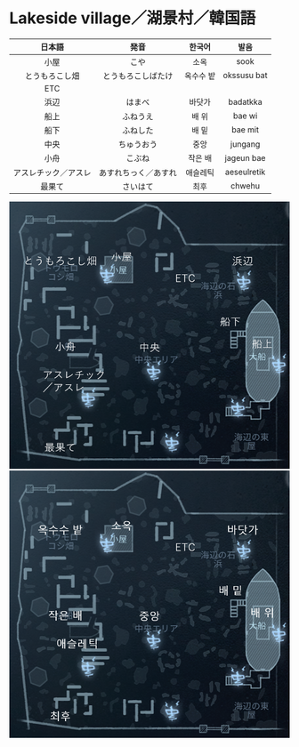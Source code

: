 # Lakeside village／湖景村／韓国語

|日本語|発音|한국어|발음|
|:-:|:-:|:-:|:-:|
|小屋|こや|소옥|sook|
|とうもろこし畑|とうもろこしばたけ|옥수수 밭|okssusu bat|
|ETC||||
|浜辺|はまべ|바닷가|badatkka|
|船上|ふねうえ|배 위|bae wi|
|船下|ふねした|배 밑|bae mit|
|中央|ちゅうおう|중앙|jungang|
|小舟|こぶね|작은 배|jageun bae|
|アスレチック／アスレ|あすれちっく／あすれ|애슬레틱|aeseulretik|
|最果て|さいはて|최후|chwehu|

![湖景村(日本語)](./map_images/lakeside_village_ja.png)
![湖景村(韓国語)](./map_images/lakeside_village_ko.png)
